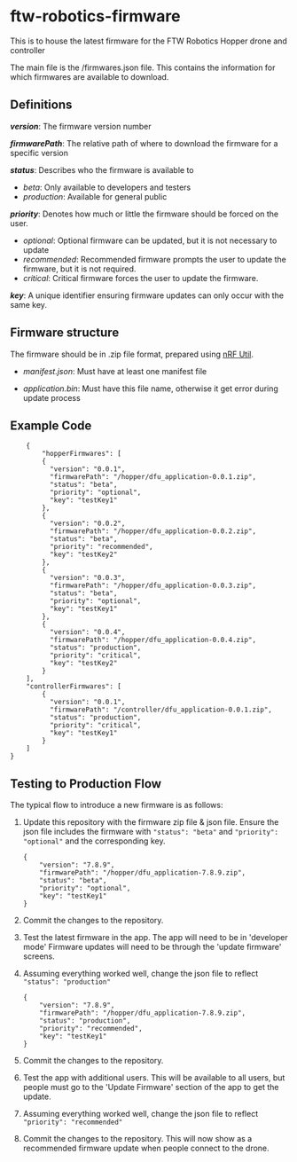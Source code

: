 
# ftw-robotics-firmware

This is to house the latest firmware for the FTW Robotics Hopper drone and controller

The main file is the /firmwares.json file.  This contains the information for which firmwares are available to download.

## Definitions ##
***version***: The firmware version number

***firmwarePath***: The relative path of where to download the firmware for a specific version

***status***: Describes who the firmware is available to

- *beta*: Only available to developers and testers
- *production*: Available for general public

***priority***: Denotes how much or little the firmware should be forced on the user.

 - *optional*: Optional firmware can be updated, but it is not necessary to update
 - *recommended*: Recommended firmware prompts the user to update the firmware, but it is not required.
 - *critical*: Critical firmware forces the user to update the firmware.

***key***: A unique identifier ensuring firmware updates can only occur with the same key.

## Firmware structure ##

The firmware should be in .zip file format, prepared using [nRF Util](https://github.com/NordicSemiconductor/pc-nrfutil). 

 - *manifest.json*: Must have at least one manifest file
 
 - *application.bin*: Must have this file name, otherwise it get error during update process 

## Example Code ##

		{
		    "hopperFirmwares": [
	        {
	          "version": "0.0.1",
	          "firmwarePath": "/hopper/dfu_application-0.0.1.zip",
	          "status": "beta",
	          "priority": "optional",
	          "key": "testKey1"
	        },
	        {
	          "version": "0.0.2",
	          "firmwarePath": "/hopper/dfu_application-0.0.2.zip",
	          "status": "beta",
	          "priority": "recommended",
	          "key": "testKey2"
	        },
	        {
	          "version": "0.0.3",
	          "firmwarePath": "/hopper/dfu_application-0.0.3.zip",
	          "status": "beta",
	          "priority": "optional",
	          "key": "testKey1"
	        },
	        {
	          "version": "0.0.4",
	          "firmwarePath": "/hopper/dfu_application-0.0.4.zip",
	          "status": "production",
	          "priority": "critical",
	          "key": "testKey2"
	        }
	    ],
	    "controllerFirmwares": [
	        {
	          "version": "0.0.1",
	          "firmwarePath": "/controller/dfu_application-0.0.1.zip",
	          "status": "production",
	          "priority": "critical",
	          "key": "testKey1"
	        }
	    ]
	}


## Testing to Production Flow ##

The typical flow to introduce a new firmware is as follows:

1. Update this repository with the firmware zip file & json file.
Ensure the json file includes the firmware with `"status": "beta"` and `"priority": "optional"`  and the corresponding key.

       {
           "version": "7.8.9",
           "firmwarePath": "/hopper/dfu_application-7.8.9.zip",
           "status": "beta",
           "priority": "optional",
           "key": "testKey1"
       }

2. Commit the changes to the repository.
3. Test the latest firmware in the app.
The app will need to be in 'developer mode' 
Firmware updates will need to be through the 'update firmware' screens.
3. Assuming everything worked well, change the json file to reflect `"status": "production"`

       {
           "version": "7.8.9",
           "firmwarePath": "/hopper/dfu_application-7.8.9.zip",
           "status": "production",
           "priority": "recommended",
           "key": "testKey1"
       }

4. Commit the changes to the repository.
5. Test the app with additional users. 
This will be available to all users, 
but people must go to the 'Update Firmware' 
section of the app to get the update. 
6. Assuming everything worked well, change the json file to reflect `"priority": "recommended"`
7. Commit the changes to the repository.
This will now show as a recommended firmware update when people connect to the drone.


